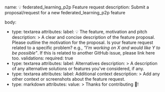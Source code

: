 name: 💡 federated_learning_p2p Feature request
description: Submit a proposal/request for a new federated_learning_p2p feature

body:
- type: textarea
  attributes:
    label: 💡 The feature, motivation and pitch
    description: >
      A clear and concise description of the feature proposal. Please outline the motivation for the proposal. Is your feature request related to a specific problem? e.g., *"I'm working on X and would like Y to be possible"*. If this is related to another GitHub issue, please link here too.
  validations:
    required: true
- type: textarea
  attributes:
    label: Alternatives
    description: >
      A description of any alternative solutions or features you've considered, if any.
- type: textarea
  attributes:
    label: Additional context
    description: >
      Add any other context or screenshots about the feature request.
- type: markdown
  attributes:
    value: >
      Thanks for contributing 🎉!
